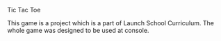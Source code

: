 Tic Tac Toe

This game is a project which is a part of Launch School Curriculum. The whole game was designed to be used at console. 